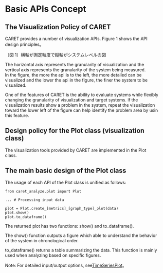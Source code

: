 # Basic APIs Concept

## The Visualization Policy of CARET

CARET provides a number of visualization APIs.
Figure 1 shows the API design principles。

（図 1）横軸が測定粒度で縦軸がシステムレベルの図

The horizontal axis represents the granularity of visualization and the vertical axis represents the granularity of the system being measured.  
In the figure, the more the api is to the left, the more detailed can be visualized and the lower the api in the figure, the finer the system to be visualized.

One of the features of CARET is the ability to evaluate systems while flexibly changing the granularity of visualization and target systems.
If the visualization results show a problem in the system, repeat the visualization toward the lower left of the figure can help identify the problem area by usin this feature.

## Design policy for the Plot class (visualization class)

The visualization tools provided by CARET are implemented in the Plot class.

## The main basic design of the Plot class

The usage of each API of the Plot class is unified as follows:

```python3
from caret_analyze.plot import Plot

... # Processing input data

plot = Plot.create_[metrics]_[graph_type]_plot(data)
plot.show()
plot.to_dataframe()
```

The returned plot has two functions: show() and to_dataframe().

The show() function outputs a figure which able to understand the behavior of the system in chronological order.

to_dataframe() returns a table summarizing the data.
This function is mainly used when analyzing based on specific figures.

Note: For detailed input/output options, see[TimeSeriesPlot](https://tier4.github.io/CARET_analyze/latest/plot/#caret_analyze.plot.TimeSeriesPlot)。
